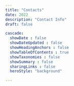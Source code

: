 ```yaml
---
title: "Contacts"
date: 2022
description: "Contact Info"
draft: false

cascade:
  showDate : false
  showDateUpdated : false
  showHeadingAnchors : false
  showTableOfContents : true
  showTaxonomies : false 
  showSummary : false
  sharingLinks : false
  heroStyle: "background"

---
```


